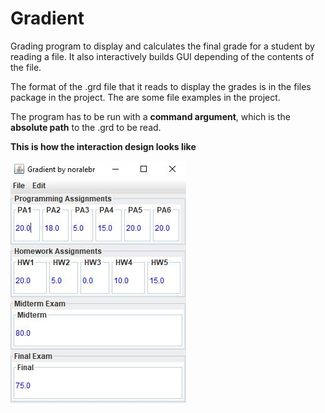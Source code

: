 # Gradient
Grading program to display and calculates the final grade for a student by reading a file. It also interactively builds GUI depending of the contents of the file.

The format of the .grd file that it reads to display the grades is in the files package in the project.
The are some file examples in the project.

The program has to be run with a **command argument**, which is the **absolute path** to the .grd to be read.

**This is how the interaction design looks like**

![](GradientV4/src/files/design.JPG)
